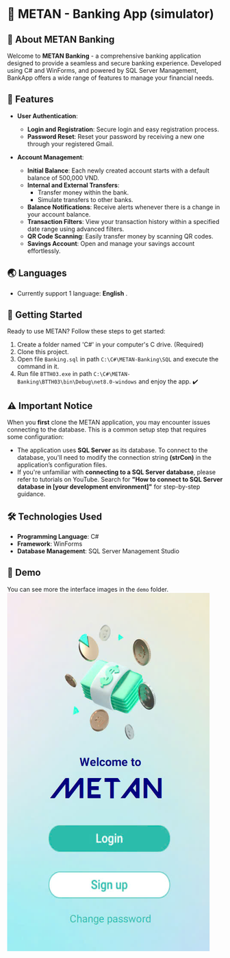 # 💸 METAN - Banking App (simulator)
## 🏦 About METAN Banking
Welcome to **METAN Banking** - a comprehensive banking application designed to provide a seamless and secure banking experience. Developed using C# and WinForms, and powered by SQL Server Management, BankApp offers a wide range of features to manage your financial needs.
## 🌟 Features
- **User Authentication**: 
  - **Login and Registration**: Secure login and easy registration process.
  - **Password Reset**: Reset your password by receiving a new one through your registered Gmail.

- **Account Management**:
  - **Initial Balance**: Each newly created account starts with a default balance of 500,000 VND.
  - **Internal and External Transfers**: 
    - Transfer money within the bank.
    - Simulate transfers to other banks.
  - **Balance Notifications**: Receive alerts whenever there is a change in your account balance.
  - **Transaction Filters**: View your transaction history within a specified date range using advanced filters.
  - **QR Code Scanning**: Easily transfer money by scanning QR codes.
  - **Savings Account**: Open and manage your savings account effortlessly.
## 🌏 Languages 
- Currently support 1 language: __English__ .
## 🚀 Getting Started
Ready to use METAN? Follow these steps to get started:
1. Create a folder named 'C#' in your computer's C drive. (Required)
2. Clone this project.
3. Open file `Banking.sql` in path `C:\C#\METAN-Banking\SQL` and execute the command in it.
4. Run file `BTTH03.exe` in path `C:\C#\METAN-Banking\BTTH03\bin\Debug\net8.0-windows` and enjoy the app. ✔️
## ⚠️ Important Notice
When you __first__ clone the METAN application, you may encounter issues connecting to the database. This is a common setup step that requires some configuration:
- The application uses __SQL Server__ as its database. To connect to the database, you'll need to modify the connection string __(strCon)__ in the application’s configuration files.
- If you're unfamiliar with __connecting to a SQL Server database__, please refer to tutorials on YouTube. Search for __"How to connect to SQL Server database in [your development environment]"__ for step-by-step guidance.
## 🛠️ Technologies Used
- **Programming Language**: C#
- **Framework**: WinForms
- **Database Management**: SQL Server Management Studio
## 👀 Demo
You can see more the interface images in the `demo` folder.
![Demo](./demo/home.jpg)
